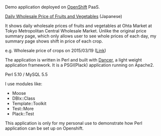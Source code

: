 Demo application deployed on [OpenShift](http://www.openshift.com/) PaaS. 

[Daily Wholesale Price of Fruits and Vegetables](http://tokyo2-fruitvegemarket.rhcloud.com/) (Japanese)

It shows daily wholesale prices of fruits and vegetables at Ohta Market at Tokyo Metropolitan Central Wholesale Market. 
Unlike the original price summary page, which only allows user to see whole prices of each day, my summary page shows shift in price of each crop. 

e.g. Wholesale price of crops on 2015/03/19 ([Link](http://www.shijou-nippo.metro.tokyo.jp/SN/201503/20150319/Sei/SN_Sei_Oota.html))

The application is written in Perl and built with [Dancer](http://www.perldancer.org/), a light weight application framework. 
It is a PSGI(Plack) application running on Apache2. 

Perl 5.10 / MySQL 5.5

I use modules like:
* Moose
* DBIx::Class
* Template::Toolkit
* Test::More
* Plack::Test


This application is only for my personal use to demonstrate how Perl application can be set up on Openshift.
